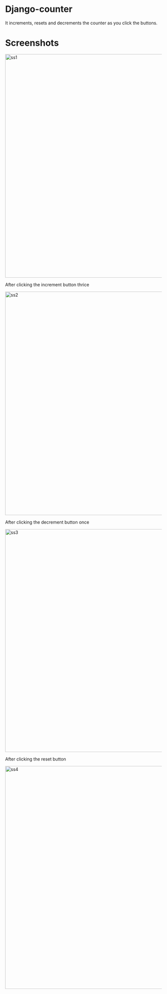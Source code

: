 # Django-counter

It increments, resets and decrements the counter as you click the buttons. 

# Screenshots

<img width="720" alt="ss1" src="https://user-images.githubusercontent.com/60502274/114864260-666bbe80-9e0e-11eb-9dc3-02d63c5c288e.PNG">

After clicking the increment button thrice

<img width="720" alt="ss2" src="https://user-images.githubusercontent.com/60502274/114864366-8ac79b00-9e0e-11eb-98e7-ef9073c6e18e.PNG">

After clicking the decrement button once 

<img width="718" alt="ss3" src="https://user-images.githubusercontent.com/60502274/114864416-99ae4d80-9e0e-11eb-89e6-44d20fde952a.PNG">

After clicking the reset button

<img width="718" alt="ss4" src="https://user-images.githubusercontent.com/60502274/114864459-a5017900-9e0e-11eb-8b13-80fae721bddf.PNG">

